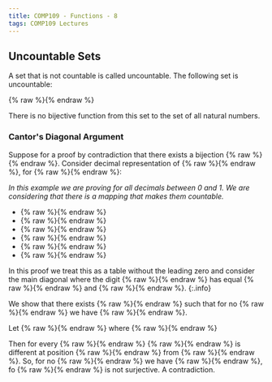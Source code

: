 ```yaml
---
title: COMP109 - Functions - 8
tags: COMP109 Lectures
---
```

## Uncountable Sets
A set that is not countable is called uncountable. The following set is uncountable:

{% raw %}<![CDATA[\[S = \{ x \in \mathbb{R} \vert 0 < x < 1 \}\]]]>{% endraw %}

There is no bijective function from this set to the set of all natural numbers.

### Cantor's Diagonal Argument
Suppose for a proof by contradiction that there exists a bijection {% raw %}<![CDATA[\(f:\mathbb{N^+}\rightarrow S\)]]>{% endraw %}. Consider decimal representation of {% raw %}<![CDATA[\(f(n)\)]]>{% endraw %}, for {% raw %}<![CDATA[\(n\in\mathbb{N^+}\)]]>{% endraw %}:

*In this example we are proving for all decimals between 0 and 1. We are considering that there is a mapping that makes them countable.*

* {% raw %}<![CDATA[\(f(1)=0.a_{11}a_{12}a_{13}\ldots a_{1n}\ldots\)]]>{% endraw %}
* {% raw %}<![CDATA[\(f(2)=0.a_{21}a_{22}a_{23}\ldots a_{2n}\ldots\)]]>{% endraw %}
* {% raw %}<![CDATA[\(f(3)=0.a_{31}a_{32}a_{33}\ldots a_{3n}\ldots\)]]>{% endraw %}
* {% raw %}<![CDATA[\(\vdots\)]]>{% endraw %}
* {% raw %}<![CDATA[\(f(n)=0.a_{n1}a_{n2}a_{n3}\ldots a_{nn}\ldots\)]]>{% endraw %}
* {% raw %}<![CDATA[\(\vdots\)]]>{% endraw %}

In this proof we treat this as a table without the leading zero and consider the main diagonal where the digit  {% raw %}<![CDATA[\(a_{ij}\)]]>{% endraw %} has equal {% raw %}<![CDATA[\(i\)]]>{% endraw %} and {% raw %}<![CDATA[\(j\)]]>{% endraw %}.
{:.info}

We show that there exists {% raw %}<![CDATA[\(d\in S\)]]>{% endraw %} such that for no {% raw %}<![CDATA[\(i\in\mathbb{N^+}\)]]>{% endraw %} we have {% raw %}<![CDATA[\(f(i)=d\)]]>{% endraw %}.

Let {% raw %}<![CDATA[\(d=0.d_{1}d_{2}d_{3}\ldots d_{n}\ldots\)]]>{% endraw %} where {% raw %}<![CDATA[\(d_i=\begin{cases}2, & \text{if } a_{ii}=1\\ 1, & \text{if } a_{ii}\neq 1\end{cases}\)]]>{% endraw %}

Then for every {% raw %}<![CDATA[\(i\in\mathbb{N^+}\)]]>{% endraw %} {% raw %}<![CDATA[\(d\)]]>{% endraw %} is different at position {% raw %}<![CDATA[\(i\)]]>{% endraw %} from {% raw %}<![CDATA[\(f(i)\)]]>{% endraw %}. So, for no {% raw %}<![CDATA[\(i\in\mathbb{N^+}\)]]>{% endraw %} we have {% raw %}<![CDATA[\(f(i)=d\)]]>{% endraw %}, fo {% raw %}<![CDATA[\(f\)]]>{% endraw %} is not surjective. A contradiction.
